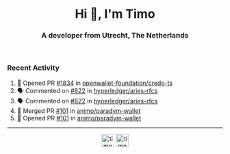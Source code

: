 <h1 align="center">Hi 👋, I'm Timo</h1>
<h3 align="center">A developer from Utrecht, The Netherlands</h3>
<br/>
<!-- https://github.com/rahuldkjain/github-profile-readme-generator --!>

<!--  <p align="left"><img src="https://github-readme-stats.vercel.app/api?username=timoglastra&show_icons=true&count_private=true&" alt="timoglastra" /></p> --!>

<!--
Github language stats
<p align="left"><img src="https://github-readme-stats.vercel.app/api/top-langs/?username=timoglastra&layout=compact" alt="timoglastra" /><p>
-->

<!-- Codestats language stats -->
<!-- <p align="left"><img src="https://codestats-readme.vercel.app/api/top-langs/?username=timoglastra&layout=compact&language_count=12" alt="timoglastra" /><p>    --!>
  
<h3>Recent Activity</h3>

<!--START_SECTION:activity-->
1. 💪 Opened PR [#1834](https://github.com/openwallet-foundation/credo-ts/pull/1834) in [openwallet-foundation/credo-ts](https://github.com/openwallet-foundation/credo-ts)
2. 🗣 Commented on [#822](https://github.com/hyperledger/aries-rfcs/issues/822#issuecomment-2054101684) in [hyperledger/aries-rfcs](https://github.com/hyperledger/aries-rfcs)
3. 🗣 Commented on [#822](https://github.com/hyperledger/aries-rfcs/issues/822#issuecomment-2054101119) in [hyperledger/aries-rfcs](https://github.com/hyperledger/aries-rfcs)
4. 🎉 Merged PR [#101](https://github.com/animo/paradym-wallet/pull/101) in [animo/paradym-wallet](https://github.com/animo/paradym-wallet)
5. 💪 Opened PR [#101](https://github.com/animo/paradym-wallet/pull/101) in [animo/paradym-wallet](https://github.com/animo/paradym-wallet)
<!--END_SECTION:activity-->

---

<p align="center">
<a href="https://twitter.com/timoglastra" target="blank"><img align="center" src="https://cdn.jsdelivr.net/npm/simple-icons@3.0.1/icons/twitter.svg" alt="timoglastra" height="30" width="30" /></a>
<a href="https://linkedin.com/in/timoglastra" target="blank"><img align="center" src="https://cdn.jsdelivr.net/npm/simple-icons@3.0.1/icons/linkedin.svg" alt="timoglastra" height="30" width="30" /></a>
</p>



